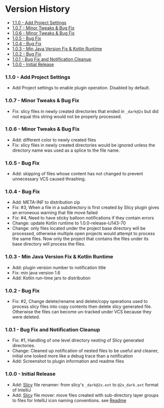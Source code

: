 # Version History

[TOC]: # " "

- [1.1.0 - Add Project Settings](#110---add-project-settings)
- [1.0.7 - Minor Tweaks & Bug Fix](#107---minor-tweaks--bug-fix)
- [1.0.6 - Minor Tweaks & Bug Fix](#106---minor-tweaks--bug-fix)
- [1.0.5 - Bug Fix](#105---bug-fix)
- [1.0.4 - Bug Fix](#104---bug-fix)
- [1.0.3 - Min Java Version Fix & Kotlin Runtime](#103---min-java-version-fix--kotlin-runtime)
- [1.0.2 - Bug Fix](#102---bug-fix)
- [1.0.1 - Bug Fix and Notification Cleanup](#101---bug-fix-and-notification-cleanup)
- [1.0.0 - Initial Release](#100---initial-release)


### 1.1.0 - Add Project Settings

* Add Project settings to enable plugin operation. Disabled by default.

### 1.0.7 - Minor Tweaks & Bug Fix

- Fix: slicy files in newly created directories that ended in `_dark@2x` but did not equal this
  string would not be properly processed.

### 1.0.6 - Minor Tweaks & Bug Fix

- Add: different color to newly created files
- Fix: slicy files in newly created directories would be ignored unless the directory name was
  used as a splice to the file name.

### 1.0.5 - Bug Fix

- Add: skipping of files whose content has not changed to prevent unnecessary VCS caused
  thrashing.

### 1.0.4 - Bug Fix

- Add: META-INF to distribution zip
- Fix: #3, When a file in a subdirectory is first created by Slicy plugin gives an erroneous
  warning that file move failed
- Fix: #4, Need to have sticky balloon notifications if they contain errors
- Change: update Kotlin runtime to 1.0.0-release-IJ143-70
- Change: only files located under the project base directory will be processed, otherwise
  multiple open projects would attempt to process the same files. Now only the project that
  contains the files under its base directory will process the files.

### 1.0.3 - Min Java Version Fix & Kotlin Runtime

- Add: plugin version number to notification title
- Fix: min java version 1.6
- Add: Kotlin run-time jars to distribution

### 1.0.2 - Bug Fix

- Fix: #2, Change delete/rename and delete/copy operations used to process slicy files into copy
  contents then delete slicy generated file. Otherwise the files can become un-tracked under VCS
  because they were deleted.

### 1.0.1 - Bug Fix and Notification Cleanup

- Fix: #1, Handling of one level directory nesting of Slicy generated directories.
- Change: Cleaned up notification of nested files to be useful and cleaner, initial one looked
  more like a debug trace than a notification
- Add: Screenshot to plugin information and readme files

### 1.0.0 - Initial Release

- Add: [Slicy] file renamer: from slicy's `_dark@2x.ext` to `@2x_dark.ext` format of IntelliJ
- Add: [Slicy] file mover: move files created with sub-directory layer groups to files for
  IntelliJ icon naming conventions. see [Readme]

[Readme]: https://github.com/vsch/PluginDevelopersToolbox/blob/master/README.md
[Slicy]: http://www.macrabbit.com/slicy

